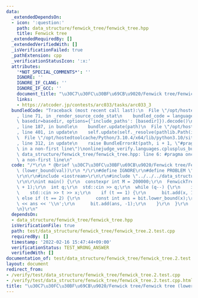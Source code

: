 ```yaml
---
data:
  _extendedDependsOn:
  - icon: ':question:'
    path: data_structure/fenwick_tree/fenwick_tree.hpp
    title: Fenwick tree
  _extendedRequiredBy: []
  _extendedVerifiedWith: []
  _isVerificationFailed: true
  _pathExtension: cpp
  _verificationStatusIcon: ':x:'
  attributes:
    '*NOT_SPECIAL_COMMENTS*': ''
    IGNORE: ''
    IGNORE_IF_CLANG: ''
    IGNORE_IF_GCC: ''
    document_title: "\u30C7\u30FC\u30BF\u69CB\u9020/Fenwick tree/Fenwick tree (lower_bound(val))"
    links:
    - https://atcoder.jp/contests/arc033/tasks/arc033_3
  bundledCode: "Traceback (most recent call last):\n  File \"/opt/hostedtoolcache/Python/3.10.4/x64/lib/python3.10/site-packages/onlinejudge_verify/documentation/build.py\"\
    , line 71, in _render_source_code_stat\n    bundled_code = language.bundle(stat.path,\
    \ basedir=basedir, options={'include_paths': [basedir]}).decode()\n  File \"/opt/hostedtoolcache/Python/3.10.4/x64/lib/python3.10/site-packages/onlinejudge_verify/languages/cplusplus.py\"\
    , line 187, in bundle\n    bundler.update(path)\n  File \"/opt/hostedtoolcache/Python/3.10.4/x64/lib/python3.10/site-packages/onlinejudge_verify/languages/cplusplus_bundle.py\"\
    , line 401, in update\n    self.update(self._resolve(pathlib.Path(included), included_from=path))\n\
    \  File \"/opt/hostedtoolcache/Python/3.10.4/x64/lib/python3.10/site-packages/onlinejudge_verify/languages/cplusplus_bundle.py\"\
    , line 312, in update\n    raise BundleErrorAt(path, i + 1, \"#pragma once found\
    \ in a non-first line\")\nonlinejudge_verify.languages.cplusplus_bundle.BundleErrorAt:\
    \ data_structure/fenwick_tree/fenwick_tree.hpp: line 6: #pragma once found in\
    \ a non-first line\n"
  code: "/*\r\n * @brief \u30C7\u30FC\u30BF\u69CB\u9020/Fenwick tree/Fenwick tree\
    \ (lower_bound(val))\r\n */\r\n#define IGNORE\r\n#define PROBLEM \"https://atcoder.jp/contests/arc033/tasks/arc033_3\"\
    \r\n\r\n#include <iostream>\r\n\r\n#include \"../../../data_structure/fenwick_tree/fenwick_tree.hpp\"\
    \r\n\r\nint main() {\r\n  constexpr int M = 200000;\r\n  FenwickTree<int> bit(M\
    \ + 1);\r\n  int q;\r\n  std::cin >> q;\r\n  while (q--) {\r\n    int t, x;\r\n\
    \    std::cin >> t >> x;\r\n    if (t == 1) {\r\n      bit.add(x, 1);\r\n    }\
    \ else if (t == 2) {\r\n      const int ans = bit.lower_bound(x);\r\n      std::cout\
    \ << ans << '\\n';\r\n      bit.add(ans, -1);\r\n    }\r\n  }\r\n  return 0;\r\
    \n}\r\n"
  dependsOn:
  - data_structure/fenwick_tree/fenwick_tree.hpp
  isVerificationFile: true
  path: test/data_structure/fenwick_tree/fenwick_tree.2.test.cpp
  requiredBy: []
  timestamp: '2022-02-16 15:47:44+09:00'
  verificationStatus: TEST_WRONG_ANSWER
  verifiedWith: []
documentation_of: test/data_structure/fenwick_tree/fenwick_tree.2.test.cpp
layout: document
redirect_from:
- /verify/test/data_structure/fenwick_tree/fenwick_tree.2.test.cpp
- /verify/test/data_structure/fenwick_tree/fenwick_tree.2.test.cpp.html
title: "\u30C7\u30FC\u30BF\u69CB\u9020/Fenwick tree/Fenwick tree (lower_bound(val))"
---
```

